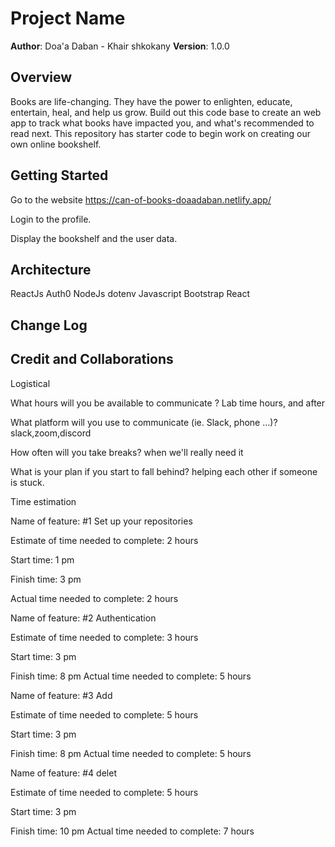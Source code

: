# Project Name

**Author**: Doa'a Daban - Khair shkokany
**Version**: 1.0.0 

## Overview
Books are life-changing. They have the power to enlighten, educate, entertain, heal, and help us grow. Build out this code base to create an web app to track what books have impacted you, and what's recommended to read next. This repository has starter code to begin work on creating our own online bookshelf.

## Getting Started
Go to the website https://can-of-books-doaadaban.netlify.app/

Login to the profile.

Display the bookshelf and the user data.

## Architecture
ReactJs
Auth0
NodeJs
dotenv
Javascript
Bootstrap React

## Change Log
## Credit and Collaborations
Logistical

What hours will you be available to communicate ? 
Lab time hours, and after

What platform will you use to communicate (ie. Slack, phone …)? 
slack,zoom,discord

How often will you take breaks?
when we'll really need it

What is your plan if you start to fall behind? 
helping each other if someone is stuck.


Time estimation

Name of feature: #1 Set up your repositories

Estimate of time needed to complete: 2 hours

Start time: 1 pm

Finish time: 3 pm

Actual time needed to complete: 2 hours

Name of feature: #2 Authentication

Estimate of time needed to complete: 3 hours

Start time: 3 pm

Finish time: 8 pm
Actual time needed to complete: 5 hours


Name of feature: #3 Add

Estimate of time needed to complete: 5 hours

Start time: 3 pm

Finish time: 8 pm
Actual time needed to complete: 5 hours

Name of feature: #4 delet

Estimate of time needed to complete: 5 hours

Start time: 3 pm

Finish time: 10 pm
Actual time needed to complete: 7 hours